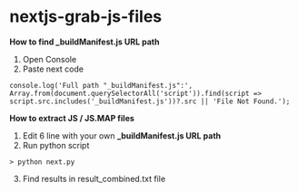 # nextjs-grab-js-files

**How to find _buildManifest.js URL path**
1. Open Console
2. Paste next code
```
console.log('Full path "_buildManifest.js":', Array.from(document.querySelectorAll('script')).find(script => script.src.includes('_buildManifest.js'))?.src || 'File Not Found.');
```

**How to extract JS / JS.MAP files**
1. Edit 6 line with your own **_buildManifest.js URL path**
2. Run python script
```
> python next.py
```
3. Find results in result_combined.txt file
